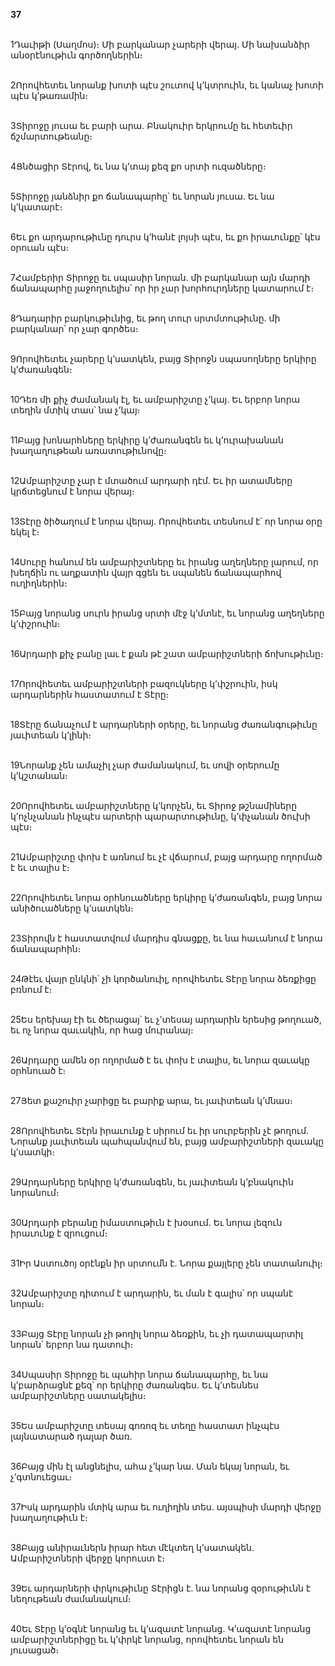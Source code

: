 **37**

\
1Դաւիթի (Սաղմոս)։ Մի բարկանար չարերի վերայ. Մի նախանձիր անօրէնութիւն գործողներին։

\
2Որովհետեւ նորանք խոտի պէս շուտով կ’կտրուին, եւ կանաչ խոտի պէս կ’թառամին։

\
3Տիրոջը յուսա եւ բարի արա. Բնակուիր երկրումը եւ հետեւիր ճշմարտութեանը։

\
4Ցնծացիր Տէրով, եւ նա կ’տայ քեզ քո սրտի ուզածները։

\
5Տիրոջը յանձնիր քո ճանապարհը՝ եւ նորան յուսա. Եւ նա կ’կատարէ։

\
6Եւ քո արդարութիւնը դուրս կ’հանէ լոյսի պէս, եւ քո իրաւունքը՝ կէս օրուան պէս։

\
7Համբերիր Տիրոջը եւ սպասիր նորան. մի բարկանար այն մարդի ճանապարհը յաջողուելիս՝ որ իր չար խորհուրդները կատարում է։

\
8Դադարիր բարկութիւնից, եւ թող տուր սրտմտութիւնը. մի բարկանար՝ որ չար գործես։

\
9Որովհետեւ չարերը կ’սատկեն, բայց Տիրոջն սպասողները երկիրը կ’ժառանգեն։

\
10Դեռ մի քիչ ժամանակ էլ, եւ ամբարիշտը չ’կայ. Եւ երբոր նորա տեղին մտիկ տաս՝ նա չ’կայ։

\
11Բայց խոնարհները երկիրը կ’ժառանգեն եւ կ’ուրախանան խաղաղութեան առատութիւնովը։

\
12Ամբարիշտը չար է մտածում արդարի դէմ. Եւ իր ատամները կրճտեցնում է նորա վերայ։

\
13Տէրը ծիծաղում է նորա վերայ. Որովհետեւ տեսնում է՝ որ նորա օրը եկել է։

\
14Սուրը հանում են ամբարիշտները եւ իրանց աղեղները լարում, որ խեղճին ու աղքատին վայր գցեն եւ սպանեն ճանապարհով ուղիղներին։

\
15Բայց նորանց սուրն իրանց սրտի մէջ կ’մտնէ, եւ նորանց աղեղները կ’փշրուին։

\
16Արդարի քիչ բանը լաւ է քան թէ շատ ամբարիշտների ճոխութիւնը։

\
17Որովհետեւ ամբարիշտների բազուկները կ’փշրուին, իսկ արդարներին հաստատում է Տէրը։

\
18Տէրը ճանաչում է արդարների օրերը, եւ նորանց ժառանգութիւնը յաւիտեան կ’լինի։

\
19Նորանք չեն ամաչիլ չար ժամանակում, եւ սովի օրերումը կ’կշտանան։

\
20Որովհետեւ ամբարիշտները կ’կորչեն, եւ Տիրոջ թշնամիները կ’ոչնչանան ինչպէս արտերի պարարտութիւնը, կ’փչանան ծուխի պէս։

\
21Ամբարիշտը փոխ է առնում եւ չէ վճարում, բայց արդարը ողորմած է եւ տալիս է։

\
22Որովհետեւ նորա օրհնուածները երկիրը կ’ժառանգեն, բայց նորա անիծուածները կ’սատկեն։

\
23Տիրովն է հաստատվում մարդիս գնացքը, եւ նա հաւանում է նորա ճանապարհին։

\
24Թէեւ վայր ընկնի՝ չի կործանուիլ, որովհետեւ Տէրը նորա ձեռքիցը բռնում է։

\
25Ես երեխայ էի եւ ծերացայ՝ եւ չ’տեսայ արդարին երեսից թողուած, եւ ոչ նորա զաւակին, որ հաց մուրանայ։

\
26Արդարը ամեն օր ողորմած է եւ փոխ է տալիս, եւ նորա զաւակը օրհնուած է։

\
27Յետ քաշուիր չարիցը եւ բարիք արա, եւ յաւիտեան կ’մնաս։

\
28Որովհետեւ Տէրն իրաւունք է սիրում եւ իր սուրբերին չէ թողում. Նորանք յաւիտեան պահպանվում են, բայց ամբարիշտների զաւակը կ’սատկի։

\
29Արդարները երկիրը կ’ժառանգեն, եւ յաւիտեան կ’բնակուին նորանում։

\
30Արդարի բերանը իմաստութիւն է խօսում. Եւ նորա լեզուն իրաւունք է զրուցում։

\
31Իր Աստուծոյ օրէնքն իր սրտումն է. Նորա քայլերը չեն տատանուիլ։

\
32Ամբարիշտը դիտում է արդարին, եւ ման է գալիս՝ որ սպանէ նորան։

\
33Բայց Տէրը նորան չի թողիլ նորա ձեռքին, եւ չի դատապարտիլ նորան՝ երբոր նա դատուի։

\
34Սպասիր Տիրոջը եւ պահիր նորա ճանապարհը, եւ նա կ’բարձրացնէ քեզ՝ որ երկիրը ժառանգես. Եւ կ’տեսնես ամբարիշտները սատակելիս։

\
35Ես ամբարիշտը տեսայ գոռոզ եւ տեղը հաստատ ինչպէս լայնատարած դալար ծառ.

\
36Բայց մին էլ անցնելիս, ահա չ’կար նա. Ման եկայ նորան, եւ չ’գտնուեցաւ։

\
37Իսկ արդարին մտիկ արա եւ ուղիղին տես. այսպիսի մարդի վերջը խաղաղութիւն է։

\
38Բայց անիրաւներն իրար հետ մէկտեղ կ’սատակեն. Ամբարիշտների վերջը կորուստ է։

\
39Եւ արդարների փրկութիւնը Տէրիցն է. նա նորանց զօրութիւնն է նեղութեան ժամանակում։

\
40Եւ Տէրը կ’օգնէ նորանց եւ կ’ազատէ նորանց. Կ’ազատէ նորանց ամբարիշտներիցը եւ կ’փրկէ նորանց, որովհետեւ նորան են յուսացած։
